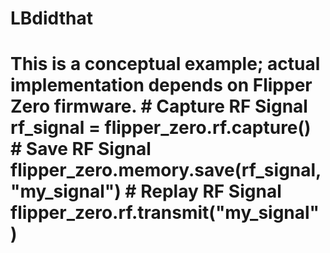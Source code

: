 # LBdidthat
# This is a conceptual example; actual implementation depends on Flipper Zero firmware.  # Capture RF Signal rf_signal = flipper_zero.rf.capture()  # Save RF Signal flipper_zero.memory.save(rf_signal, "my_signal")  # Replay RF Signal flipper_zero.rf.transmit("my_signal")
